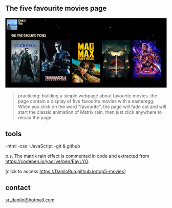 ## The five favourite movies page
 
![preview](/assests/preview.png) 

>practicing:
building a simple webpage about favourite movies.
the page contain a display of five favourite movies with a easteregg.
When you click on the word "favourite", the page will fade out and will start the classic animation 
of Matrix rain, then just click anywhere to reload the page.

## tools

-html
-css
-JavaScript
-git & github

p.s. The matrix rain effect is commented in code and extracted from https://codepen.io/yaclive/pen/EayLYO.

[click to access https://DaniloRua.github.io/top5-movies]

## contact

sr_danilo@hotmail.com

